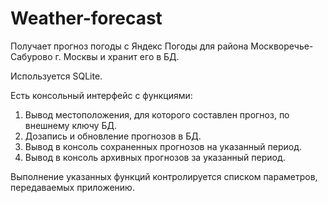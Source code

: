 # Weather-forecast


Получает прогноз погоды с Яндекс Погоды для района Москворечье-Сабурово г. Москвы и хранит его в БД.

Используется SQLite.

Есть консольный интерфейс с функциями:
1. Вывод местоположения, для которого составлен прогноз, по внешнему ключу БД.
2. Дозапись и обновление прогнозов в БД.
3. Вывод в консоль сохраненных прогнозов на указанный период.
4. Вывод в консоль архивных прогнозов за указанный период.

Выполнение указанных функций контролируется списком параметров, передаваемых приложению.
